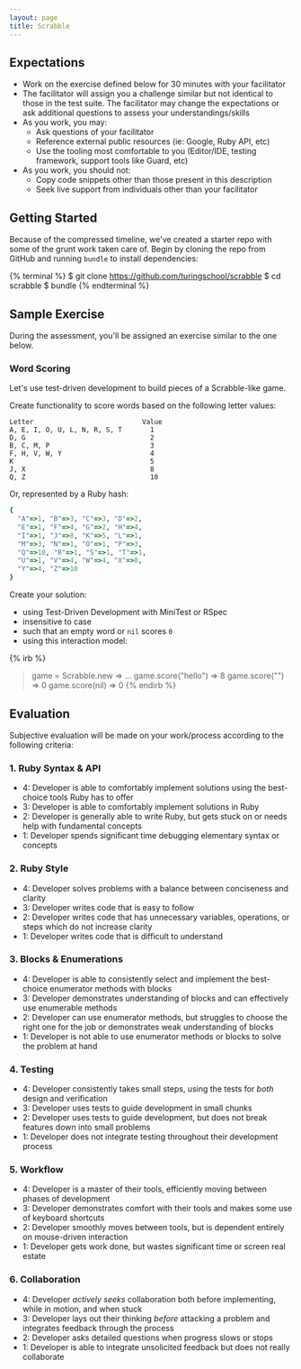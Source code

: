 ```yaml
---
layout: page
title: Scrabble
---
```


## Expectations

* Work on the exercise defined below for 30 minutes with your facilitator
* The facilitator will assign you a challenge similar but not identical to those
in the test suite. The facilitator may change the expectations or ask additional
questions to assess your understandings/skills
* As you work, you may:
  * Ask questions of your facilitator
  * Reference external public resources (ie: Google, Ruby API, etc)
  * Use the tooling most comfortable to you (Editor/IDE, testing framework, support tools like Guard, etc)
* As you work, you should not:
  * Copy code snippets other than those present in this description
  * Seek live support from individuals other than your facilitator

## Getting Started

Because of the compressed timeline, we've created a starter repo with some of the grunt work taken care of. Begin by cloning the repo from GitHub and running `bundle` to install dependencies:

{% terminal %}
$ git clone https://github.com/turingschool/scrabble
$ cd scrabble
$ bundle
{% endterminal %}

## Sample Exercise

During the assessment, you'll be assigned an exercise similar to the one below.

### Word Scoring

Let's use test-driven development to build pieces of a Scrabble-like game.

Create functionality to score words based on the following letter values:

```plain
Letter                           Value
A, E, I, O, U, L, N, R, S, T       1
D, G                               2
B, C, M, P                         3
F, H, V, W, Y                      4
K                                  5
J, X                               8
Q, Z                               10
```

Or, represented by a Ruby hash:

```ruby
{
  "A"=>1, "B"=>3, "C"=>3, "D"=>2,
  "E"=>1, "F"=>4, "G"=>2, "H"=>4,
  "I"=>1, "J"=>8, "K"=>5, "L"=>1,
  "M"=>3, "N"=>1, "O"=>1, "P"=>3,
  "Q"=>10, "R"=>1, "S"=>1, "T"=>1,
  "U"=>1, "V"=>4, "W"=>4, "X"=>8,
  "Y"=>4, "Z"=>10
}
```

Create your solution:

* using Test-Driven Development with MiniTest or RSpec
* insensitive to case
* such that an empty word or `nil` scores `0`
* using this interaction model:

{% irb %}
> game = Scrabble.new
=> ...
> game.score("hello")
=> 8
> game.score("")
=> 0
> game.score(nil)
=> 0
{% endirb %}

## Evaluation

Subjective evaluation will be made on your work/process according to the following criteria:

### 1. Ruby Syntax & API

* 4: Developer is able to comfortably implement solutions using the best-choice tools Ruby has to offer
* 3: Developer is able to comfortably implement solutions in Ruby
* 2: Developer is generally able to write Ruby, but gets stuck on or needs help with fundamental concepts
* 1: Developer spends significant time debugging elementary syntax or concepts

### 2. Ruby Style

* 4: Developer solves problems with a balance between conciseness and clarity
* 3: Developer writes code that is easy to follow
* 2: Developer writes code that has unnecessary variables, operations, or steps which do not increase clarity
* 1: Developer writes code that is difficult to understand

### 3. Blocks & Enumerations

* 4: Developer is able to consistently select and implement the best-choice enumerator methods with blocks
* 3: Developer demonstrates understanding of blocks and can effectively use enumerable methods
* 2: Developer can use enumerator methods, but struggles to choose the right one for the job or demonstrates weak understanding of blocks
* 1: Developer is not able to use enumerator methods or blocks to solve the problem at hand

### 4. Testing

* 4: Developer consistently takes small steps, using the tests for *both* design and verification
* 3: Developer uses tests to guide development in small chunks
* 2: Developer uses tests to guide development, but does not break features down into small problems
* 1: Developer does not integrate testing throughout their development process

### 5. Workflow

* 4: Developer is a master of their tools, efficiently moving between phases of development
* 3: Developer demonstrates comfort with their tools and makes some use of keyboard shortcuts
* 2: Developer smoothly moves between tools, but is dependent entirely on mouse-driven interaction
* 1: Developer gets work done, but wastes significant time or screen real estate

### 6. Collaboration

* 4: Developer *actively seeks* collaboration both before implementing, while in motion, and when stuck
* 3: Developer lays out their thinking *before* attacking a problem and integrates feedback through the process
* 2: Developer asks detailed questions when progress slows or stops
* 1: Developer is able to integrate unsolicited feedback but does not really collaborate
